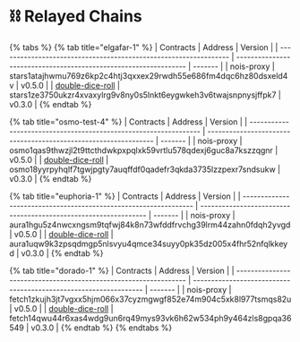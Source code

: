 # ⛓ Relayed Chains

{% tabs %}
{% tab title="elgafar-1" %}
| Contracts                                                        | Address                                                          | Version |
| ---------------------------------------------------------------- | ---------------------------------------------------------------- | ------- |
| nois-proxy                                                       | stars1atajhwmu769z6kp2c4htj3qxxex29rwdh55e686fm4dqc6hz80dsxeld4v | v0.5.0  |
| [double-dice-roll](https://github.com/noislabs/double-dice-demo) | stars1ze3750ukzr4xvaxylrg9v8ny0s5lnkt6eygwkeh3v6twajsnpnysjffpk7 | v0.3.0  |
{% endtab %}

{% tab title="osmo-test-4" %}
| Contracts                                                        | Address                                                         | Version |
| ---------------------------------------------------------------- | --------------------------------------------------------------- | ------- |
| nois-proxy                                                       | osmo1qas9thwzjl2t9ttcthdwkpxpqlxk59vrtlu578qdexj6guc8a7kszzqgnr | v0.5.0  |
| [double-dice-roll](https://github.com/noislabs/double-dice-demo) | osmo18yyrpyhqlf7tgwjpgty7auqffdf0qadefr3qkda3735lzzpexr7sndsukw | v0.3.0  |
{% endtab %}

{% tab title="euphoria-1" %}
| Contracts                                                        | Address                                                         | Version |
| ---------------------------------------------------------------- | --------------------------------------------------------------- | ------- |
| nois-proxy                                                       | aura1hgu5z4nwcxngsm9tqfwj84k8n73wfddfrvchg39lrm44zahn0fdqh2yvgd | v0.5.0  |
| [double-dice-roll](https://github.com/noislabs/double-dice-demo) | aura1uqw9k3zpsqdmgp5nlsvyu4qmce34suyy0pk35dz005x4fhr52nfqlkkeyd | v0.3.0  |
{% endtab %}

{% tab title="dorado-1" %}
| Contracts                                                        | Address                                                          | Version |
| ---------------------------------------------------------------- | ---------------------------------------------------------------- | ------- |
| nois-proxy                                                       | fetch1zkujh3jt7vgxx5hjm066x37cyzmgwgf852e74m904c5xk8l977tsmqs82u | v0.5.0  |
| [double-dice-roll](https://github.com/noislabs/double-dice-demo) | fetch14qwu44r6xas4wdg9un6rq49mys93vk6h62w534ph9y464zls8gpqa36549 | v0.3.0  |
{% endtab %}
{% endtabs %}
